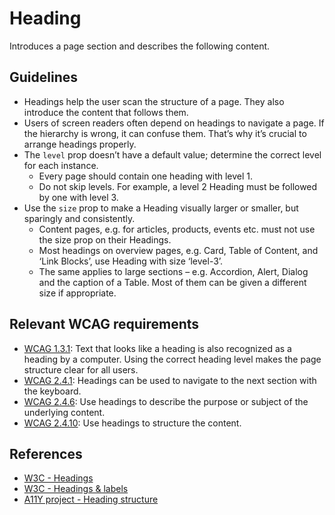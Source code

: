 <!-- @license CC0-1.0 -->

# Heading

Introduces a page section and describes the following content.

## Guidelines

- Headings help the user scan the structure of a page.
  They also introduce the content that follows them.
- Users of screen readers often depend on headings to navigate a page.
  If the hierarchy is wrong, it can confuse them.
  That’s why it’s crucial to arrange headings properly.
- The `level` prop doesn’t have a default value; determine the correct level for each instance.
  - Every page should contain one heading with level 1.
  - Do not skip levels. For example, a level 2 Heading must be followed by one with level 3.
- Use the `size` prop to make a Heading visually larger or smaller, but sparingly and consistently.
  - Content pages, e.g. for articles, products, events etc. must not use the size prop on their Headings.
  - Most headings on overview pages, e.g. Card, Table of Content, and ‘Link Blocks’, use Heading with size ‘level-3’.
  - The same applies to large sections – e.g. Accordion, Alert, Dialog and the caption of a Table.
    Most of them can be given a different size if appropriate.

## Relevant WCAG requirements

- [WCAG 1.3.1](https://www.w3.org/WAI/WCAG21/quickref/#qr-content-structure-separation-programmatic):
  Text that looks like a heading is also recognized as a heading by a computer.
  Using the correct heading level makes the page structure clear for all users.
- [WCAG 2.4.1](https://www.w3.org/WAI/WCAG21/quickref/#qr-navigation-mechanisms-skip): Headings can be used to navigate to the next section with the keyboard.
- [WCAG 2.4.6](https://www.w3.org/WAI/WCAG21/quickref/#headings-and-labels): Use headings to describe the purpose or subject of the underlying content.
- [WCAG 2.4.10](https://www.w3.org/WAI/WCAG21/quickref/#qr-navigation-mechanisms-headings): Use headings to structure the content.

## References

- [W3C - Headings](https://www.w3.org/WAI/tutorials/page-structure/headings/)
- [W3C - Headings & labels](https://www.w3.org/TR/WCAG21/#headings-and-labels)
- [A11Y project - Heading structure](https://www.a11yproject.com/posts/how-to-accessible-heading-structure/)
